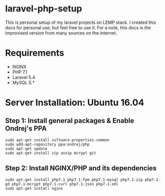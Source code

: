 # laravel-php-setup
This is personal setup of my laravel projects on LEMP stack.
I created this docs for personal use, but feel free to use it.
For a note, this docs is the improvised version from many sources on the internet.

# Requirements
- NGINX
- PHP 7.1
- Laravel 5.4
- MySQL 5.*

# Server Installation: Ubuntu 16.04
## Step 1: Install general packages & Enable Ondrej's PPA
```
sudo apt-get install software-properties-common
sudo add-apt-repository ppa:ondrej/php
sudo apt-get update
sudo apt-get install zip unzip mcrypt git
```

## Step 2: Install NGINX/PHP and its dependencies
```
sudo apt-get install php7.1 php7.1-fpm php7.1-mysql php7.1-zip php7.1-gd php7.1-mcrypt php7.1-curl php7.1-json php7.1-xml
sudo apt-get install nginx

```